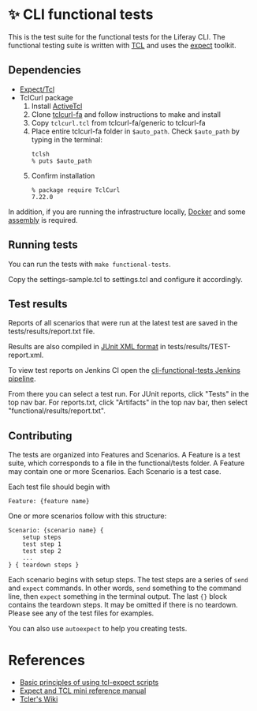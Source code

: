 # ✨ CLI functional tests

This is the test suite for the functional tests for the Liferay CLI. The functional testing suite is written with [TCL](https://tcl.tk/) and uses the [expect](https://core.tcl.tk/expect) toolkit.

## Dependencies

* [Expect/Tcl](https://expect.sourceforge.net/)
* TclCurl package
    1. Install [ActiveTcl](https://www.activestate.com/activetcl/downloads)
    1. Clone [tclcurl-fa](https://github.com/flightaware/tclcurl-fa) and follow instructions to make and install
    1. Copy `tclcurl.tcl` from tclcurl-fa/generic to tclcurl-fa
    1. Place entire tclcurl-fa folder in `$auto_path`.  Check `$auto_path` by typing in the terminal:
        ```
        tclsh
        % puts $auto_path
        ```
    1. Confirm installation
        ```
        % package require TclCurl
        7.22.0
        ```

In addition, if you are running the infrastructure locally, [Docker](https://www.docker.com/) and some [assembly](https://github.com/wedeploy/training#development) is required.

## Running tests
You can run the tests with `make functional-tests`.

Copy the settings-sample.tcl to settings.tcl and configure it accordingly.

## Test results
Reports of all scenarios that were run at the latest test are saved in the tests/results/report.txt file.

Results are also compiled in [JUnit XML format](https://wiki.jenkins.io/display/JENKINS/JUnit+Plugin) in tests/results/TEST-report.xml.  

To view test reports on Jenkins CI open the [cli-functional-tests Jenkins pipeline](https://ci.wedeploy.com/blue/organizations/jenkins/WeDeploy%2Fcli-functional-tests/activity/).

From there you can select a test run. For JUnit reports, click "Tests" in the top nav bar. For reports.txt, click "Artifacts" in the top nav bar, then select "functional/results/report.txt".

## Contributing
The tests are organized into Features and Scenarios.  A Feature is a test suite, which corresponds to a file in the functional/tests folder.  A Feature may contain one or more Scenarios. Each Scenario is a test case.

Each test file should begin with
```
Feature: {feature name}
```
One or more scenarios follow with this structure:
```
Scenario: {scenario name} {
    setup steps
    test step 1
    test step 2
    ...
} { teardown steps }
```

Each scenario begins with setup steps. The test steps are a series of `send` and `expect` commands. In other words, `send` something to the command line, then `expect` something in the terminal output. The last `{}` block contains the teardown steps. It may be omitted if there is no teardown. Please see any of the test files for examples.

You can also use `autoexpect` to help you creating tests.

# References
* [Basic principles of using tcl-expect scripts](https://gist.github.com/Fluidbyte/6294378)
* [Expect and TCL mini reference manual](http://inguza.com/document/expect-and-tcl-mini-reference-manual)
* [Tcler's Wiki](https://wiki.tcl-lang.org/)
